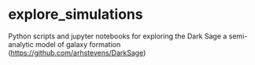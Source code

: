 # explore_simulations
Python scripts and jupyter notebooks for exploring the Dark Sage a semi-analytic model of galaxy formation (https://github.com/arhstevens/DarkSage) 
